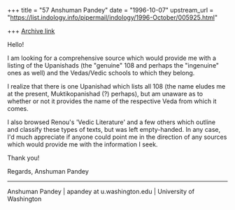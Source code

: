 +++
title = "57 Anshuman Pandey"
date = "1996-10-07"
upstream_url = "https://list.indology.info/pipermail/indology/1996-October/005925.html"

+++
[Archive link](https://list.indology.info/pipermail/indology/1996-October/005925.html)


Hello!

I am looking for a comprehensive source which would provide me with a
listing of the Upanishads (the "genuine" 108 and perhaps the "ingenuine"
ones as well) and the Vedas/Vedic schools to which they belong.

I realize that there is one Upanishad which lists all 108 (the name eludes
me at the present, Muktikopanishad (?) perhaps), but am unaware as to 
whether or not it provides the name of the respective Veda from which it
comes.

I also browsed Renou's 'Vedic Literature' and a few others which outline
and classify these types of texts, but was left empty-handed. In any case,
I'd much appreciate if anyone could point me in the direction of any
sources which would provide me with the information I seek.

Thank you!

Regards,
Anshuman Pandey

---
Anshuman Pandey | apandey at u.washington.edu | University of Washington





